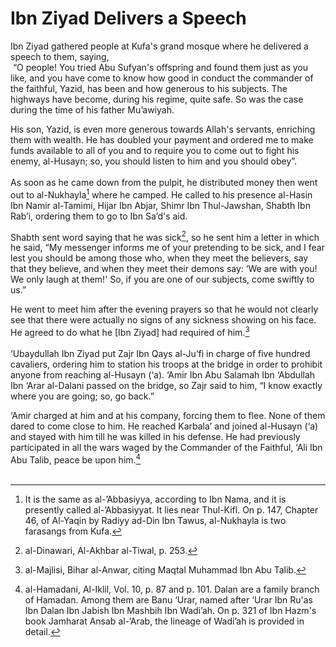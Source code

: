 Ibn Ziyad Delivers a Speech
===========================

Ibn Ziyad gathered people at Kufa's grand mosque where he delivered a
speech to them, saying,  
  “O people! You tried Abu Sufyan's offspring and found them just as you
like, and you have come to know how good in conduct the commander of the
faithful, Yazid, has been and how generous to his subjects. The highways
have become, during his regime, quite safe. So was the case during the
time of his father Mu’awiyah.

His son, Yazid, is even more generous towards Allah's servants,
enriching them with wealth. He has doubled your payment and ordered me
to make funds available to all of you and to require you to come out to
fight his enemy, al-Husayn; so, you should listen to him and you should
obey”.  
    
 As soon as he came down from the pulpit, he distributed money then went
out to al-Nukhayla[^1] where he camped. He called to his presence
al-Hasin Ibn Namir al-Tamimi, Hijar Ibn Abjar, Shimr Ibn Thul-Jawshan,
Shabth Ibn Rab’i, ordering them to go to Ibn Sa’d's aid.

Shabth sent word saying that he was sick[^2], so he sent him a letter in
which he said, “My messenger informs me of your pretending to be sick,
and I fear lest you should be among those who, when they meet the
believers, say that they believe, and when they meet their demons say:
‘We are with you! We only laugh at them!' So, if you are one of our
subjects, come swiftly to us.”

He went to meet him after the evening prayers so that he would not
clearly see that there were actually no signs of any sickness showing on
his face. He agreed to do what he [Ibn Ziyad] had required of him.[^3]  
    
 ‘Ubaydullah Ibn Ziyad put Zajr Ibn Qays al-Ju’fi in charge of five
hundred cavaliers, ordering him to station his troops at the bridge in
order to prohibit anyone from reaching al-Husayn (‘a). ‘Amir Ibn Abu
Salamah Ibn ‘Abdullah Ibn ‘Arar al-Dalani passed on the bridge, so Zajr
said to him, “I know exactly where you are going; so, go back.”

‘Amir charged at him and at his company, forcing them to flee. None of
them dared to come close to him. He reached Karbala’ and joined
al-Husayn (‘a) and stayed with him till he was killed in his defense. He
had previously participated in all the wars waged by the Commander of
the Faithful, ‘Ali Ibn Abu Talib, peace be upon him.[^4]  
  

[^1]: It is the same as al-’Abbasiyya, according to Ibn Nama, and it is
presently called al-’Abbasiyyat. It lies near Thul-Kifl. On p. 147,
Chapter 46, of Al-Yaqin by Radiyy ad-Din Ibn Tawus, al-Nukhayla is two
farasangs from Kufa.

[^2]: al-Dinawari, Al-Akhbar al-Tiwal, p. 253.

[^3]: al-Majlisi, Bihar al-Anwar, citing Maqtal Muhammad Ibn Abu Talib.

[^4]: al-Hamadani, Al-Iklil, Vol. 10, p. 87 and p. 101. Dalan are a
family branch of Hamadan. Among them are Banu ‘Urar, named after ‘Urar
Ibn Ru'as Ibn Dalan Ibn Jabish Ibn Mashbih Ibn Wadi’ah. On p. 321 of Ibn
Hazm's book Jamharat Ansab al-’Arab, the lineage of Wadi’ah is provided
in detail.


